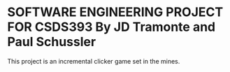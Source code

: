 # SOFTWARE ENGINEERING PROJECT FOR CSDS393 By JD Tramonte and Paul Schussler

This project is an incremental clicker game set in the mines.